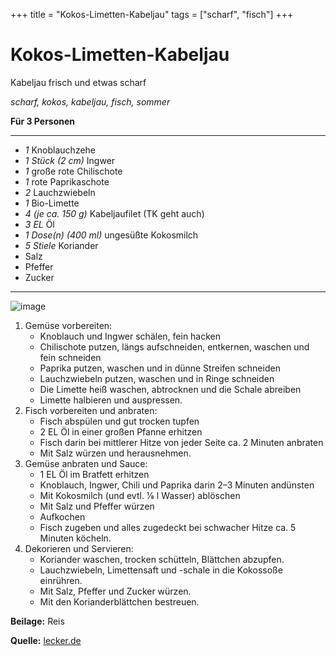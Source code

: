 +++
title = "Kokos-Limetten-Kabeljau"
tags = ["scharf", "fisch"]
+++
# Kokos-Limetten-Kabeljau

Kabeljau frisch und etwas scharf

*scharf, kokos, kabeljau, fisch, sommer*

**Für 3 Personen**

---

- *1* Knoblauchzehe 
- *1 Stück (2 cm)*  Ingwer 
- *1* große rote Chilischote 
- *1* rote Paprikaschote 
- *2* Lauchzwiebeln 
- *1* Bio-Limette 
- *4 (je ca. 150 g)* Kabeljaufilet (TK geht auch)
- *3 EL* Öl 
- *1 Dose(n) (400 ml)* ungesüßte Kokosmilch 
- *5 Stiele*  Koriander 
- Salz
- Pfeffer
- Zucker 

---
![image](https://images.lecker.de/kokos-limettenfisch-lecker-3-2019,id=fb236485,b=lecker,w=610,cg=c.jpg#float-right)

1. Gemüse vorbereiten: 
   * Knoblauch und Ingwer schälen, fein hacken
   * Chilischote putzen, längs aufschneiden, entkernen, waschen und fein schneiden
   * Paprika putzen, waschen und in dünne Streifen schneiden
   * Lauchzwiebeln putzen, waschen und in Ringe schneiden
   * Die Limette heiß waschen, abtrocknen und die Schale abreiben
   * Limette halbieren und auspressen. 
2. Fisch vorbereiten und anbraten: 
   * Fisch abspülen und gut trocken tupfen
   * 2 EL Öl in einer großen Pfanne erhitzen
   * Fisch darin bei mittlerer Hitze von jeder Seite ca. 2 Minuten anbraten
   * Mit Salz würzen und herausnehmen. 
3. Gemüse anbraten und Sauce:
   * 1 EL Öl im Bratfett erhitzen
   * Knoblauch, Ingwer, Chili und Paprika darin 2–3 Minuten andünsten
   * Mit Kokosmilch (und evtl. 1⁄8 l Wasser) ablöschen
   * Mit Salz und Pfeffer würzen
   * Aufkochen
   * Fisch zugeben und alles zugedeckt bei schwacher Hitze ca. 5 Minuten köcheln. 
5. Dekorieren und Servieren: 
   * Koriander waschen, trocken schütteln, Blättchen abzupfen. 
   * Lauchzwiebeln, Limettensaft und -schale in die Kokos­soße einrühren. 
   * Mit Salz, Pfeffer und Zucker würzen. 
   * Mit den Korianderblättchen bestreuen.  

**Beilage:** Reis

**Quelle:** [lecker.de](https://www.lecker.de/kokos-limetten-fisch-77616.html)

